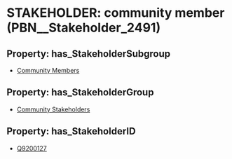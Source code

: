 # STAKEHOLDER: __community member__ (PBN__Stakeholder_2491)

## Property: has_StakeholderSubgroup

* [Community Members](PBN__StakeholderSubgroup_130)

## Property: has_StakeholderGroup

* [Community Stakeholders](PBN__StakeholderGroup_8)

## Property: has_StakeholderID

* [Q9200127](Q9200127)

